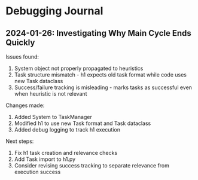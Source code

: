 # Debugging Journal

## 2024-01-26: Investigating Why Main Cycle Ends Quickly

Issues found:
1. System object not properly propagated to heuristics
2. Task structure mismatch - h1 expects old task format while code uses new Task dataclass
3. Success/failure tracking is misleading - marks tasks as successful even when heuristic is not relevant

Changes made:
1. Added System to TaskManager
2. Modified h1 to use new Task format and Task dataclass
3. Added debug logging to track h1 execution

Next steps:
1. Fix h1 task creation and relevance checks
2. Add Task import to h1.py
3. Consider revising success tracking to separate relevance from execution success
